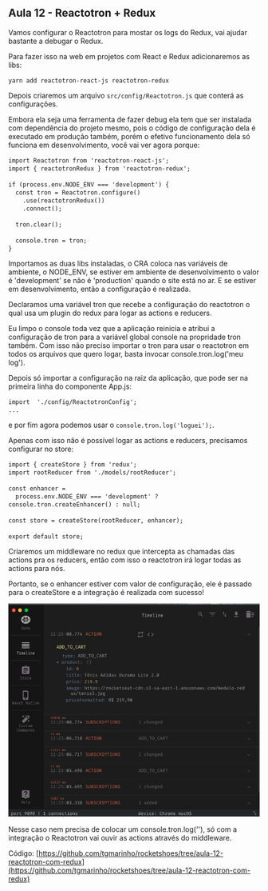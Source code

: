 ## Aula 12 - Reactotron + Redux

Vamos configurar o Reactotron para mostar os logs do Redux, vai ajudar bastante a debugar o Redux.

Para fazer isso na web em projetos com React e Redux adicionaremos as libs:

```
yarn add reactotron-react-js reactotron-redux
```

Depois criaremos  um arquivo `src/config/Reactotron.js` que conterá as configurações.

Embora ela seja uma ferramenta de fazer debug ela tem que ser instalada com dependência do projeto mesmo, pois o código de configuração dela é executado em produção também, porém o efetivo funcionamento dela só funciona em desenvolvimento, você vai ver agora porque:

```
import Reactotron from 'reactotron-react-js';
import { reactotronRedux } from 'reactotron-redux';

if (process.env.NODE_ENV === 'development') {
  const tron = Reactotron.configure()
    .use(reactotronRedux())
    .connect();

  tron.clear();

  console.tron = tron;
}
```

Importamos as duas libs instaladas, o CRA coloca nas variáveis de ambiente, o NODE_ENV, se estiver em ambiente de desenvolvimento o valor é 'development' se não é 'production' quando o site está no ar.
E se estiver em desenvolvimento, então a configuração é realizada.

Declaramos uma variável tron que recebe a configuração do reactotron o qual usa um plugin do redux para logar as actions e reducers.

Eu limpo o console toda vez que a aplicação reinicia e atribui a configuração de tron para a variável global console na propridade tron também. Com isso não preciso importar o tron para usar o reactotron em todos os arquivos que quero logar, basta invocar console.tron.log('meu log').

Depois só importar a configuração na raiz da aplicação, que pode ser na primeira linha do componente App.js:

```
import  './config/ReactotronConfig';
...
```

e por fim agora podemos usar o `console.tron.log('loguei');`.

Apenas com isso não é possível logar as actions e reducers, precisamos configurar no store:

```
import { createStore } from 'redux';
import rootReducer from './models/rootReducer';

const enhancer =
  process.env.NODE_ENV === 'development' ? console.tron.createEnhancer() : null;

const store = createStore(rootReducer, enhancer);

export default store;
```

Criaremos um middleware no redux que intercepta as chamadas das actions pra os reducers, então com isso o reactotron irá logar todas as actions para nós.

Portanto, se o enhancer estiver com valor de configuração, ele é passado para o createStore e a integração é realizada com sucesso!

![](https://github.com/tgmarinho/Images/blob/master/bootcamp-rocketseat/reacto-tron-com-actions-redux.png?raw=true)

Nesse caso nem precisa de colocar um console.tron.log(''), só com a integração o Reactotron vai ouvir as actions através do middleware.

Código: [https://github.com/tgmarinho/rocketshoes/tree/aula-12-reactotron-com-redux](https://github.com/tgmarinho/rocketshoes/tree/aula-12-reactotron-com-redux)